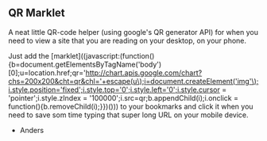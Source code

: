## QR Marklet
A neat little QR-code helper (using google's QR generator API) for when you need to view a site that you are reading on your desktop, on your phone. 

Just add the [marklet]((javascript:(function(\){b=document.getElementsByTagName('body'\)[0];u=location.href;qr='http://chart.apis.google.com/chart?chs=200x200&cht=qr&chl='+escape(u\);i=document.createElement('img'\);i.style.position='fixed';i.style.top='0';i.style.left='0';i.style.cursor = 'pointer';i.style.zIndex = '100000';i.src=qr;b.appendChild(i\);i.onclick = function(\){b.removeChild(i\);}}\)(\)\)) to your bookmarks and click it when you need to save som time typing that super long URL on your mobile device.

- Anders